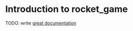 # Introduction to rocket_game

TODO: write [great documentation](http://jacobian.org/writing/what-to-write/)
